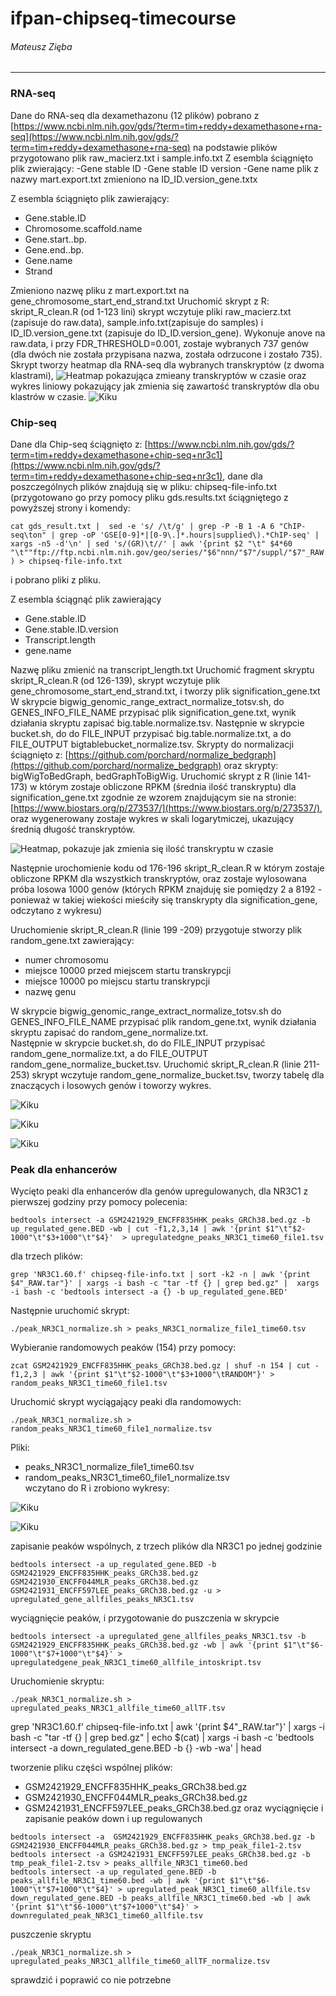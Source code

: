 # ifpan-chipseq-timecourse
###### Mateusz Zięba
---
### RNA-seq

Dane do RNA-seq dla dexamethazonu (12 plików) pobrano z [https://www.ncbi.nlm.nih.gov/gds/?term=tim+reddy+dexamethasone+rna-seq](https://www.ncbi.nlm.nih.gov/gds/?term=tim+reddy+dexamethasone+rna-seq) na podstawie plików przygotowano plik raw_macierz.txt i sample.info.txt
Z esembla ściągnięto plik zwierający: 
-Gene stable ID
-Gene stable ID version
-Gene name
plik z nazwy mart.export.txt zmieniono na ID_ID.version_gene.txtx

Z esembla ściągnięto plik zawierający:
- Gene.stable.ID
- Chromosome.scaffold.name
- Gene.start..bp.
- Gene.end..bp.
- Gene.name
- Strand

Zmieniono nazwę pliku z mart.export.txt na gene_chromosome_start_end_strand.txt
Uruchomić skrypt z R: skript_R_clean.R (od 1-123 lini) skrypt wczytuje  pliki raw_macierz.txt (zapisuje do raw.data),  sample.info.txt(zapisuje do samples) i ID_ID.version_gene.txt (zapisuje do ID_ID.version_gene). Wykonuje anove na raw.data, i przy FDR_THRESHOLD=0.001, zostaje wybranych 737 genów (dla dwóch nie została przypisana nazwa, została odrzucone i zostało 735).  Skrypt tworzy heatmap dla RNA-seq dla wybranych transkryptów (z dwoma klastrami), 
![Heatmap pokazująca zmieany transkryptów w czasie](PLOTS/hetmap_signification_gene_plot.jpeg)
oraz wykres liniowy pokazujący jak zmienia się zawartość transkryptów dla obu klastrów w czasie.
![Kiku](PLOTS/change_transcript_cluster_lineplot.jpeg)

### Chip-seq

Dane dla Chip-seq ściągnięto z:
[https://www.ncbi.nlm.nih.gov/gds/?term=tim+reddy+dexamethasone+chip-seq+nr3c1](https://www.ncbi.nlm.nih.gov/gds/?term=tim+reddy+dexamethasone+chip-seq+nr3c1), dane dla poszczególnych plików znajdują się w pliku: chipseq-file-info.txt (przygotowano go przy pomocy pliku gds.results.txt ściągniętego z powyższej strony i komendy: 
```console
cat gds_result.txt |  sed -e 's/ /\t/g' | grep -P -B 1 -A 6 "ChIP-seq\ton" | grep -oP 'GSE[0-9]*|[0-9\.]*.hours|supplied\).*ChIP-seq' | xargs -n5 -d'\n' | sed 's/(GR)\t//' | awk '{print $2 "\t" $4*60 "\t""ftp://ftp.ncbi.nlm.nih.gov/geo/series/"$6"nnn/"$7"/suppl/"$7"_RAW.tar""\t"$7}' ) > chipseq-file-info.txt
```
i pobrano pliki z pliku.

Z esembla ściągnąć plik zawierający 
- Gene.stable.ID
- Gene.stable.ID.version
- Transcript.length
- gene.name

Nazwę pliku zmienić na transcript_length.txt
Uruchomić fragment skryptu  skript_R_clean.R (od 126-139), skrypt wczytuje plik gene_chromosome_start_end_strand.txt, i tworzy plik signification_gene.txt
W skrypcie bigwig_genomic_range_extract_normalize_totsv.sh, do GENES_INFO_FILE_NAME przypisać plik signification_gene.txt, wynik działania skryptu zapisać big.table.normalize.tsv. Następnie w skrypcie bucket.sh, do do FILE_INPUT przypisać big.table.normalize.txt, a do FILE_OUTPUT bigtablebucket_normalize.tsv. 
Skrypty do normalizacji ściągnięto z: 
[https://github.com/porchard/normalize_bedgraph](https://github.com/porchard/normalize_bedgraph)
oraz skrypty: bigWigToBedGraph, bedGraphToBigWig.
Uruchomić skrypt z R (linie 141-173) w którym zostaje obliczone RPKM (średnia ilość transkryptu) dla signification_gene.txt zgodnie ze wzorem znajdującym sie na stronie: [https://www.biostars.org/p/273537/](https://www.biostars.org/p/273537/), oraz wygenerowany zostaje wykres w skali logarytmiczej,  ukazujący średnią długość transkryptów.

![Heatmap, pokazuje jak zmienia się ilość transkryptu w czasie](PLOTS/logmean_transcriptlength_signification_gene.jpeg)

Następnie urochomienie kodu od 176-196 skript_R_clean.R w którym zostaje obliczone RPKM dla wszystkich transkryptów, oraz zostaje wylosowana próba losowa 1000 genów (których RPKM znajduję sie pomiędzy 2 a 8192 - ponieważ w takiej wiekości mieściły się transkrypty dla signification_gene, odczytano z wykresu)

Uruchomienie skript_R_clean.R  (linie 199 -209) przygotuje stworzy plik random_gene.txt zawierający:
- numer chromosomu
- miejsce 10000 przed miejscem startu transkrypcji
- miejsce 10000 po miejscu startu transkrypcji
- nazwę genu

W skrypcie bigwig_genomic_range_extract_normalize_totsv.sh do GENES_INFO_FILE_NAME przypisać plik random_gene.txt, wynik działania skryptu zapisać do random_gene_normalize.txt.  
Następnie w skrypcie bucket.sh, do do FILE_INPUT przypisać random_gene_normalize.txt, a do FILE_OUTPUT random_gene_normalize_bucket.tsv. 
Uruchomić skript_R_clean.R (linie 211-253) skrypt wczytuje random_gene_normalize_bucket.tsv, tworzy tabelę dla znaczących i losowych genów i toworzy wykres.

![Kiku](PLOTS/signification_random_gene_plot.jpeg)

![Kiku](PLOTS/signification_random_gene_normalize.jpeg)

![Kiku](PLOTS/signification_random_gene_relative_change.jpeg)


### Peak dla enhancerów
Wycięto peaki dla enhancerów dla genów upregulowanych, dla NR3C1 z pierwszej godziny przy pomocy polecenia:
```console
bedtools intersect -a GSM2421929_ENCFF835HHK_peaks_GRCh38.bed.gz -b up_regulated_gene.BED -wb | cut -f1,2,3,14 | awk '{print $1"\t"$2-1000"\t"$3+1000"\t"$4}'  > upregulatedgne_peaks_NR3C1_time60_file1.tsv
```
dla trzech plików:
```console
grep 'NR3C1.60.f' chipseq-file-info.txt | sort -k2 -n | awk '{print $4"_RAW.tar"}' | xargs -i bash -c "tar -tf {} | grep bed.gz" |  xargs -i bash -c 'bedtools intersect -a {} -b up_regulated_gene.BED'
```
Następnie uruchomić skrypt:
```console
./peak_NR3C1_normalize.sh > peaks_NR3C1_normalize_file1_time60.tsv
```
Wybieranie randomowych peaków (154) przy pomocy:
```console
zcat GSM2421929_ENCFF835HHK_peaks_GRCh38.bed.gz | shuf -n 154 | cut -f1,2,3 | awk '{print $1"\t"$2-1000"\t"$3+1000"\tRANDOM"}' > random_peaks_NR3C1_time60_file1.tsv

```

Uruchomić skrypt wyciągający peaki dla randomowych:
```console
./peak_NR3C1_normalize.sh > random_peaks_NR3C1_time60_file1_normalize.tsv 
```
Pliki: 
- peaks_NR3C1_normalize_file1_time60.tsv
- random_peaks_NR3C1_time60_file1_normalize.tsv  
wczytano do R i zrobiono wykresy: 

![Kiku](PLOTS/upregulatedgene_peak_NR3C1_file1_time60.jpeg)

![Kiku](PLOTS/random_peak_NR3C1_file1_time60.jpeg)

zapisanie peaków wspólnych, z trzech plików dla NR3C1 po jednej godzinie 

```console
bedtools intersect -a up_regulated_gene.BED -b GSM2421929_ENCFF835HHK_peaks_GRCh38.bed.gz GSM2421930_ENCFF044MLR_peaks_GRCh38.bed.gz GSM2421931_ENCFF597LEE_peaks_GRCh38.bed.gz -u > upregulated_gene_allfiles_peaks_NR3C1.tsv

```
wyciągnięcie peaków, i przygotowanie do puszczenia w skrypcie
```console
bedtools intersect -a upregulated_gene_allfiles_peaks_NR3C1.tsv -b GSM2421929_ENCFF835HHK_peaks_GRCh38.bed.gz -wb | awk '{print $1"\t"$6-1000"\t"$7+1000"\t"$4}' > upregulatedgene_peak_NR3C1_time60_allfile_intoskript.tsv
```


Uruchomienie skryptu:

```console
./peak_NR3C1_normalize.sh > upregulated_peaks_NR3C1_allfile_time60_allTF.tsv

```
grep 'NR3C1.60.f' chipseq-file-info.txt | awk '{print $4"_RAW.tar"}' | xargs -i bash -c "tar -tf {} | grep bed.gz" | echo $(cat) | xargs -i bash -c 'bedtools intersect -a down_regulated_gene.BED -b {} -wb -wa' | head

tworzenie pliku części wspólnej plików: 
- GSM2421929_ENCFF835HHK_peaks_GRCh38.bed.gz 
- GSM2421930_ENCFF044MLR_peaks_GRCh38.bed.gz 
- GSM2421931_ENCFF597LEE_peaks_GRCh38.bed.gz
oraz wyciągnięcie i zapisanie peaków down i up regulowanych

```console
bedtools intersect -a  GSM2421929_ENCFF835HHK_peaks_GRCh38.bed.gz -b GSM2421930_ENCFF044MLR_peaks_GRCh38.bed.gz > tmp_peak_file1-2.tsv
bedtools intersect -a GSM2421931_ENCFF597LEE_peaks_GRCh38.bed.gz -b tmp_peak_file1-2.tsv > peaks_allfile_NR3C1_time60.bed
bedtools intersect -a up_regulated_gene.BED -b peaks_allfile_NR3C1_time60.bed -wb | awk '{print $1"\t"$6-1000"\t"$7+1000"\t"$4}' > upregulated_peak_NR3C1_time60_allfile.tsv
down_regulated_gene.BED -b peaks_allfile_NR3C1_time60.bed -wb | awk '{print $1"\t"$6-1000"\t"$7+1000"\t"$4}' > downregulated_peak_NR3C1_time60_allfile.tsv

```
puszczenie skryptu
```console
./peak_NR3C1_normalize.sh > upregulated_peaks_NR3C1_allfile_time60_allTF_normalize.tsv
```
sprawdzić i poprawić co nie potrzebne
